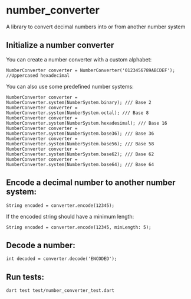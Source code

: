 # number_converter

A library to convert decimal numbers into or from another number system 

## Initialize a number converter

You can create a number converter with a custom alphabet:
```
NumberConverter converter = NumberConverter('0123456789ABCDEF'); //Uppercased hexadecimal
```

You can also use some predefined number systems:
```
NumberConverter converter = NumberConverter.system(NumberSystem.binary); /// Base 2
NumberConverter converter = NumberConverter.system(NumberSystem.octal); /// Base 8
NumberConverter converter = NumberConverter.system(NumberSystem.hexadesimal); /// Base 16
NumberConverter converter = NumberConverter.system(NumberSystem.base36); /// Base 36
NumberConverter converter = NumberConverter.system(NumberSystem.base56); /// Base 58
NumberConverter converter = NumberConverter.system(NumberSystem.base62); /// Base 62
NumberConverter converter = NumberConverter.system(NumberSystem.base64); /// Base 64
```

## Encode a decimal number to another number system:
```
String encoded = converter.encode(12345);
```
If the encoded string should have a minimum length:
```
String encoded = converter.encode(12345, minLength: 5);
```

## Decode a number:
```
int decoded = converter.decode('ENCODED');
```

## Run tests:
```
dart test test/number_converter_test.dart
```
